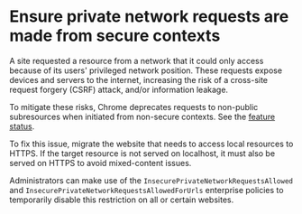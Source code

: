 # Ensure private network requests are made from secure contexts

A site requested a resource from a network that it could only access because of its users' privileged network position.
These requests expose devices and servers to the internet, increasing the risk of a cross-site request forgery (CSRF) attack, and/or information leakage.

To mitigate these risks, Chrome deprecates requests to non-public subresources when initiated from non-secure contexts. See the [feature status](PNASecureContextRestrictionFeatureStatus).

To fix this issue, migrate the website that needs to access local resources to HTTPS. If the target resource is not served on localhost, it must also be served on HTTPS to avoid mixed-content issues.

Administrators can make use of the `InsecurePrivateNetworkRequestsAllowed` and `InsecurePrivateNetworkRequestsAllowedForUrls` enterprise policies to temporarily disable this restriction on all or certain websites.
